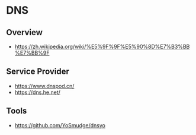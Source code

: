 # DNS

## Overview

- https://zh.wikipedia.org/wiki/%E5%9F%9F%E5%90%8D%E7%B3%BB%E7%BB%9F

## Service Provider

- https://www.dnspod.cn/
- https://dns.he.net/

## Tools

- https://github.com/YoSmudge/dnsyo
